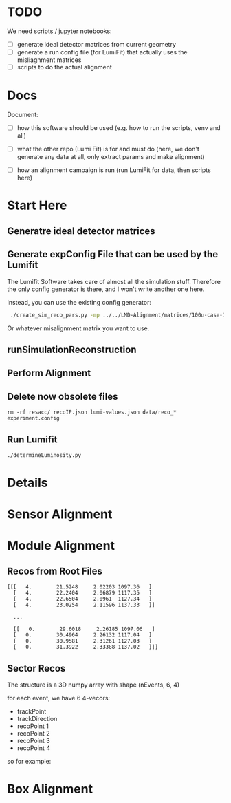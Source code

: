 # TODO

We need scripts / jupyter notebooks:

- [ ] generate ideal detector matrices from current geometry
- [ ] generate a run config file (for LumiFit) that actually uses the misliagnment matrices
- [ ] scripts to do the actual alignment

# Docs

Document:

- [ ] how this software should be used (e.g. how to run the scripts, venv and all)
- [ ] what the other repo (Lumi Fit) is for and must do (here, we don't generate any data at all, only extract params and make alignment)
- [ ] how an alignment campaign is run (run LumiFit for data, then scripts here)


# Start Here

## Generatre ideal detector matrices

## Generate expConfig File that can be used by the Lumifit

The Lumifit Software takes care of almost all the simulation stuff. Therefore the only config generator is there, and I won't write another one here.

Instead, you can use the existing config generator:

```bash
 ./create_sim_reco_pars.py -mp ../../LMD-Alignment/matrices/100u-case-1/misMat-sensors.json
```

Or whatever misalignment matrix you want to use.

## runSimulationReconstruction

## Perform Alignment

## Delete now obsolete files

```
rm -rf resacc/ recoIP.json lumi-values.json data/reco_* experiment.config 
```

## Run Lumifit

```bash
./determineLuminosity.py
```

# Details

# Sensor Alignment

# Module Alignment

## Recos from Root Files

```
[[[   4.        21.5248     2.02203 1097.36   ]
  [   4.        22.2404     2.06879 1117.35   ]
  [   4.        22.6504     2.0961  1127.34   ]
  [   4.        23.0254     2.11596 1137.33   ]]

  ...

  [[   0.        29.6018     2.26185 1097.06   ]
  [   0.        30.4964     2.26132 1117.04   ]
  [   0.        30.9581     2.31261 1127.03   ]
  [   0.        31.3922     2.33388 1137.02   ]]]
```

## Sector Recos

The structure is a 3D numpy array with shape (nEvents, 6, 4)

for each event, we have 6 4-vecors:

- trackPoint
- trackDirection
- recoPoint 1
- recoPoint 2
- recoPoint 3
- recoPoint 4


so for example:



# Box Alignment